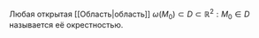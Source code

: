 Любая открытая [[Область|область]] $\omega(M_0) \subset D \subset \mathbb{R}^2: M_0 \in D$ называется её окрестностью.
